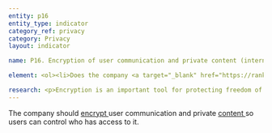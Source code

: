 ```yaml
---
entity: p16
entity_type: indicator
category_ref: privacy
category: Privacy
layout: indicator

name: P16. Encryption of user communication and private content (internet and mobile ecosystem companies)

element: <ol><li>Does the company <a target="_blank" href="https://rankingdigitalrights.org/2018-indicators/#clearlydisclose">clearly disclose</a> that the transmission of user communications is <a target="_blank" href="https://rankingdigitalrights.org/2018-indicators/#encryption">encrypted</a> by default?</li><li>Does the company <a target="_blank" href="https://rankingdigitalrights.org/2018-indicators/#clearlydisclose">clearly disclose</a> that transmissions of user communications are <a href="encryption">encrypted</a> using unique keys?</li><li>Does the company <a target="_blank" href="https://rankingdigitalrights.org/2018-indicators/#clearlydisclose">clearly disclose</a> that users can secure their private content using <a target="_blank" href="https://rankingdigitalrights.org/2018-indicators/#endtoend">end-to-end encryption</a>, or <a target="_blank" href="https://rankingdigitalrights.org/2018-indicators/#fulldisk">full-disk encryption</a> (where applicable)?</li><li>Does the company <a target="_blank" href="https://rankingdigitalrights.org/2018-indicators/#clearlydisclose">clearly disclose</a> that <a target="_blank" href="https://rankingdigitalrights.org/2018-indicators/#endtoend">end-to-end encryption</a>, or <a target="_blank" href="https://rankingdigitalrights.org/2018-indicators/#fulldisk">full-disk encryption</a> is enabled by default?</li></ol>

research: <p>Encryption is an important tool for protecting freedom of expression and privacy. The UN Special Rapporteur on Freedom of Expression has stated unequivocally that encryption and anonymity are essential for the exercise and protection of human rights. We expect companies to clearly disclose that user communications are encrypted by default, that transmissions are protected by “perfect forward secrecy,” that users have an option to turn on end-to-end encryption, and if the company offers end-to-end encryption by default. For mobile ecosystems, we expect companies to clearly disclose that they enable full-disk encryption.</p><p><b>Potential sources:</b></p><ul><li>Company terms of service or privacy policy</li><li>Company security guide</li><li>Company help center</li><li>Company sustainability reports</li><li>Official company blog and/or press releases</li></ul>
---
```

The company should <a target="_blank" href="https://rankingdigitalrights.org/2018-indicators/#encryption">encrypt </a>user communication and private <a target="_blank" href="https://rankingdigitalrights.org/2018-indicators/#content">content </a>so users can control who has access to it.
